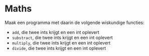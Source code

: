 # Maths

Maak een programma met daarin de volgende wiskundige functies:

- `add`, die twee ints krijgt en een int oplevert
- `substract`, die twee ints krijgt en een int oplevert
- `multiply`, die twee ints krijgt en een int oplevert
- `divide`, die twee ints krijgt en een int oplevert
